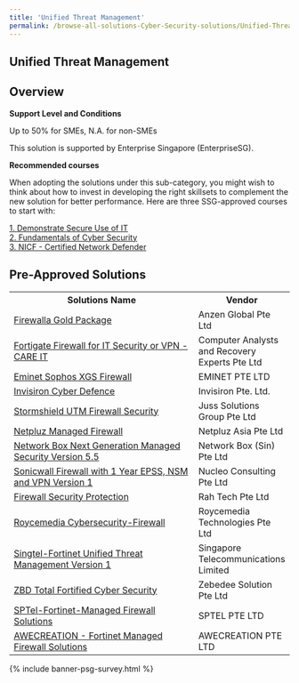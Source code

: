 ```yaml
---
title: 'Unified Threat Management'
permalink: /browse-all-solutions-Cyber-Security-solutions/Unified-Threat-Management
---
```


## Unified Threat Management
## Overview

**Support Level and Conditions**

Up to 50% for SMEs, N.A. for non-SMEs

This solution is supported by Enterprise Singapore (EnterpriseSG).

**Recommended courses**

When adopting the solutions under this sub-category, you might wish to think about how to invest in developing the right skillsets to complement the new solution for better performance. Here are three SSG-approved courses to start with:

<a href='https://sfec.enterprisejobskills.gov.sg/Course_Internet/CourseDetail.aspx?CoursesReferenceNumber=TGS-2015500905'  target='_blank' rel='noopener'>1. Demonstrate Secure Use of IT</a><br>
<a href='https://sfec.enterprisejobskills.gov.sg/Course_Internet/CourseDetail.aspx?CoursesReferenceNumber=TGS-2021002154'  target='_blank' rel='noopener'>2. Fundamentals of Cyber Security</a><br>
<a href='https://sfec.enterprisejobskills.gov.sg/Course_Internet/CourseDetail.aspx?CoursesReferenceNumber=TGS-2021010360'  target='_blank' rel='noopener'>3. NICF - Certified Network Defender</a><br>

## Pre-Approved Solutions

<table>
<tr>
<th style='width: auto;'><b>Solutions Name</b></th>
<th style='width: 30%;'><b>Vendor</b></th>
</tr>
<tr>
<td><a href='/productivity-solutions-grant/solutionrepo/solution180' target='_blank'>Firewalla Gold Package</a><br></td>
<td>Anzen Global Pte Ltd</td>
</tr>
<tr>
<td><a href='/productivity-solutions-grant/solutionrepo/solution398' target='_blank'>Fortigate Firewall for IT Security or VPN - CARE IT</a><br></td>
<td>Computer Analysts and Recovery Experts Pte Ltd</td>
</tr>
<tr>
<td><a href='/productivity-solutions-grant/solutionrepo/solution552' target='_blank'>Eminet Sophos XGS Firewall</a><br></td>
<td>EMINET PTE LTD</td>
</tr>
<tr>
<td><a href='/productivity-solutions-grant/solutionrepo/solution796' target='_blank'>Invisiron Cyber Defence</a><br></td>
<td>Invisiron Pte. Ltd.</td>
</tr>
<tr>
<td><a href='/productivity-solutions-grant/solutionrepo/solution812' target='_blank'>Stormshield UTM Firewall Security</a><br></td>
<td>Juss Solutions Group Pte Ltd</td>
</tr>
<tr>
<td><a href='/productivity-solutions-grant/solutionrepo/solution966' target='_blank'>Netpluz Managed Firewall </a><br></td>
<td>Netpluz Asia Pte Ltd</td>
</tr>
<tr>
<td><a href='/productivity-solutions-grant/solutionrepo/solution986' target='_blank'>Network Box Next Generation Managed Security Version 5.5</a><br></td>
<td>Network Box (Sin) Pte Ltd</td>
</tr>
<tr>
<td><a href='/productivity-solutions-grant/solutionrepo/solution1036' target='_blank'>Sonicwall Firewall with 1 Year EPSS, NSM and VPN Version 1</a><br></td>
<td>Nucleo Consulting Pte Ltd</td>
</tr>
<tr>
<td><a href='/productivity-solutions-grant/solutionrepo/solution1161' target='_blank'>Firewall Security Protection</a><br></td>
<td>Rah Tech Pte Ltd</td>
</tr>
<tr>
<td><a href='/productivity-solutions-grant/solutionrepo/solution1262' target='_blank'>Roycemedia Cybersecurity-Firewall</a><br></td>
<td>Roycemedia Technologies Pte Ltd</td>
</tr>
<tr>
<td><a href='/productivity-solutions-grant/solutionrepo/solution1320' target='_blank'>Singtel-Fortinet Unified Threat Management Version 1</a><br></td>
<td>Singapore Telecommunications Limited</td>
</tr>
<tr>
<td><a href='/productivity-solutions-grant/solutionrepo/solution1620' target='_blank'>ZBD Total Fortified Cyber Security</a><br></td>
<td>Zebedee Solution Pte Ltd</td>
</tr>
<tr>
<td><a href='/productivity-solutions-grant/solutionrepo/solution1836' target='_blank'>SPTel-Fortinet-Managed Firewall Solutions</a><br></td>
<td>SPTEL PTE LTD</td>
</tr>
<tr>
<td><a href='/productivity-solutions-grant/solutionrepo/solution1854' target='_blank'>AWECREATION - Fortinet Managed Firewall Solutions</a><br></td>
<td>AWECREATION PTE LTD</td>
</tr>
</table>

{% include banner-psg-survey.html %}
